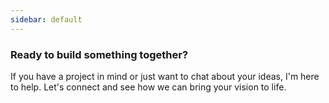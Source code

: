 ```yaml
---
sidebar: default
---
```

### Ready to build something together?

If you have a project in mind or just want to chat about your ideas, I'm here to help.  Let's connect and see how we can bring your vision to life.